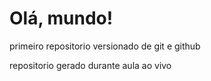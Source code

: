 # Olá, mundo!
 primeiro repositorio versionado de git e github

repositorio gerado durante aula ao vivo 